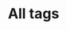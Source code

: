 ---
layout: 
title: All tags
heading: 
permalink:
published: 

tag_list:
  - title_txt: _solidworks
  - title_txt: _design
  - title_txt: _labs
  - title_txt: _machineLearning
---
